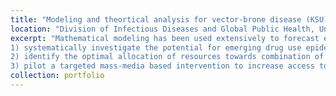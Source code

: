 ```yaml
---
title: "Modeling and theortical analysis for vector-brone disease (KSU)"
location: "Division of Infectious Diseases and Global Public Health, University of California, San Diego, La Jolla, CA, United States"
excerpt: "Mathematical modeling has been used extensively to forecast emerging and re- emerging infectious disease epidemics because it allows to mechanistically represent the different factors determining disease transmission and their dynamics over time. We will develop a mathematical model of drug use in the United States which represents current patterns of drug use across the country and associated HIV, HCV and overdose incidence. It will explicitly represent heterogeneity in susceptibility to drug use disorders in the population, social networks and the influence of drug markets, law enforcement and healthcare services on drug use and associated health outcomes. This project will 
1) systematically investigate the potential for emerging drug use epidemics; 
2) identify the optimal allocation of resources towards combination of interventions to control them and limit associated harms;
3) pilot a targeted mass-media based intervention to increase access to appropriate prevention methods among a specific population at risk of an emerging drug use in real time as identified by the model. "
collection: portfolio
---
```

